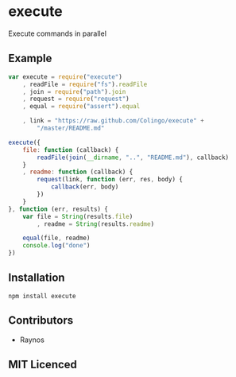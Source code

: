# execute

Execute commands in parallel

## Example

```js
var execute = require("execute")
    , readFile = require("fs").readFile
    , join = require("path").join
    , request = require("request")
    , equal = require("assert").equal

    , link = "https://raw.github.com/Colingo/execute" +
        "/master/README.md"

execute({
    file: function (callback) {
        readFile(join(__dirname, "..", "README.md"), callback)
    }
    , readme: function (callback) {
        request(link, function (err, res, body) {
            callback(err, body)
        })
    }
}, function (err, results) {
    var file = String(results.file)
        , readme = String(results.readme)

    equal(file, readme)
    console.log("done")
})

```

## Installation

`npm install execute`

## Contributors

 - Raynos

## MIT Licenced
